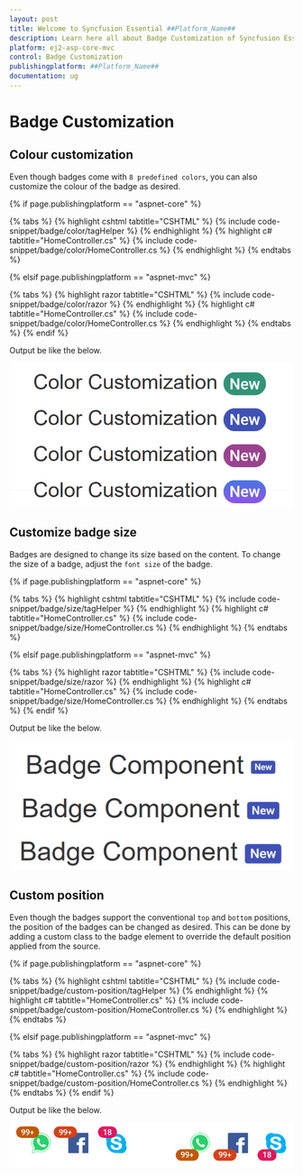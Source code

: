 ```yaml
---
layout: post
title: Welcome to Syncfusion Essential ##Platform_Name##
description: Learn here all about Badge Customization of Syncfusion Essential ##Platform_Name## widgets based on HTML5 and jQuery.
platform: ej2-asp-core-mvc
control: Badge Customization
publishingplatform: ##Platform_Name##
documentation: ug
---
```


# Badge Customization

## Colour customization

Even though badges come with `8 predefined colors`, you can also customize the colour of the badge as desired.

{% if page.publishingplatform == "aspnet-core" %}

{% tabs %}
{% highlight cshtml tabtitle="CSHTML" %}
{% include code-snippet/badge/color/tagHelper %}
{% endhighlight %}
{% highlight c# tabtitle="HomeController.cs" %}
{% include code-snippet/badge/color/HomeController.cs %}
{% endhighlight %}
{% endtabs %}

{% elsif page.publishingplatform == "aspnet-mvc" %}

{% tabs %}
{% highlight razor tabtitle="CSHTML" %}
{% include code-snippet/badge/color/razor %}
{% endhighlight %}
{% highlight c# tabtitle="HomeController.cs" %}
{% include code-snippet/badge/color/HomeController.cs %}
{% endhighlight %}
{% endtabs %}
{% endif %}



Output be like the below.

![Badge Sample](../images/colorcustom.PNG)

## Customize badge size

Badges are designed to change its size based on the content. To change the size of a badge, adjust the `font size` of the badge.

{% if page.publishingplatform == "aspnet-core" %}

{% tabs %}
{% highlight cshtml tabtitle="CSHTML" %}
{% include code-snippet/badge/size/tagHelper %}
{% endhighlight %}
{% highlight c# tabtitle="HomeController.cs" %}
{% include code-snippet/badge/size/HomeController.cs %}
{% endhighlight %}
{% endtabs %}

{% elsif page.publishingplatform == "aspnet-mvc" %}

{% tabs %}
{% highlight razor tabtitle="CSHTML" %}
{% include code-snippet/badge/size/razor %}
{% endhighlight %}
{% highlight c# tabtitle="HomeController.cs" %}
{% include code-snippet/badge/size/HomeController.cs %}
{% endhighlight %}
{% endtabs %}
{% endif %}



Output be like the below.

![Badge Sample](../images/badgecustom.PNG)

## Custom position

Even though the badges support the conventional `top` and `bottom` positions, the position of the badges can be changed as desired.
This can be done by adding a custom class to the badge element to override the default position applied from the source.

{% if page.publishingplatform == "aspnet-core" %}

{% tabs %}
{% highlight cshtml tabtitle="CSHTML" %}
{% include code-snippet/badge/custom-position/tagHelper %}
{% endhighlight %}
{% highlight c# tabtitle="HomeController.cs" %}
{% include code-snippet/badge/custom-position/HomeController.cs %}
{% endhighlight %}
{% endtabs %}

{% elsif page.publishingplatform == "aspnet-mvc" %}

{% tabs %}
{% highlight razor tabtitle="CSHTML" %}
{% include code-snippet/badge/custom-position/razor %}
{% endhighlight %}
{% highlight c# tabtitle="HomeController.cs" %}
{% include code-snippet/badge/custom-position/HomeController.cs %}
{% endhighlight %}
{% endtabs %}
{% endif %}



Output be like the below.

![Badge Sample](../images/custompos.PNG)
